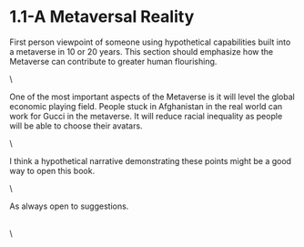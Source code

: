 # 1.1-A Metaversal Reality

First person viewpoint of someone using hypothetical capabilities built into a metaverse in 10 or 20 years. This section should emphasize how the Metaverse can contribute to greater human flourishing.

\


One of the most important aspects of the Metaverse is it will level the global economic playing field. People stuck in Afghanistan in the real world can work for Gucci in the metaverse. It will reduce racial inequality as people will be able to choose their avatars.&#x20;

\


I think a hypothetical narrative demonstrating these points might be a good way to open this book.&#x20;

\


As always open to suggestions.

\
\
